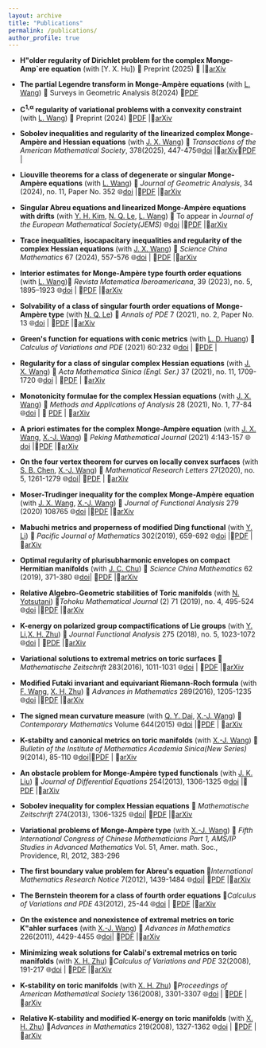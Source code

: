 ```yaml
---
layout: archive
title: "Publications"
permalink: /publications/
author_profile: true
---
```


* **H\"older regularity of Dirichlet problem for the complex Monge-Amp\`ere equation**​  (with [Y. X. Hu]) 📖 Preprint (2025)  📜 |🔗[arXiv](https://arxiv.org/abs/2509.11329)

* **The partial Legendre transform in Monge-Ampère equations**​  (with [L. Wang](https://lwmath.github.io)) 📖 Surveys in Geometric Analysis 8(2024)  📜[PDF](http://lwmath.github.io/files/survey_PLT.pdf)

* **C<sup>1,&alpha;</sup> regularity of variational problems with a convexity constraint​**  (with [L. Wang](https://lwmath.github.io))
  ​📖 Preprint (2024)  📜[PDF](http://lwmath.github.io/files/Int_Regularity.pdf) |🔗[arXiv](https://arxiv.org/abs/2403.04235)
  
* ​**Sobolev inequalities and regularity of the linearized complex Monge-Ampère and Hessian equations​​**  (with [J. X. Wang](https://math.nankai.edu.cn/2024/0110/c5621a535156/page.htm)) 📖 *Transactions of the American Mathematical Society*, 378(2025), 447-475🌐[doi]() |🔗[arXiv](https://arxiv.org/abs/2307.10530)​📜[PDF]() |
  
* **Liouville theorems for a class of degenerate or singular Monge-Ampère equations​**  (with [L. Wang](https://lwmath.github.io)) ​📖​ *Journal of Geometric Analysis*, 34 (2024), no. 11, Paper No. 352  🌐[doi](https://doi.org/10.1007/s12220-024-01795-3) |📜[PDF](http://lwmath.github.io/files/Liou_MA_2d_revised.pdf) |🔗[arXiv](https://arxiv.org/abs/2304.12060)

* **Singular Abreu equations and linearized Monge-Ampère equations with drifts**​​  (with [Y. H. Kim](https://younghokim.io/), [N. Q. Le](https://nqle.pages.iu.edu/), [L. Wang](https://lwmath.github.io)) 📖​ To appear in *Journal of the European Mathematical Society(JEMS)*  🌐[doi](https://doi.org/10.4171/jems/1548) |📜[PDF](http://lwmath.github.io/files/singular_Abreu_HD_revised.pdf) |🔗[arXiv](https://arxiv.org/abs/2209.11681)

* ​**Trace inequalities, isocapacitary inequalities and regularity of the complex Hessian equations**  (with [J. X. Wang](https://math.nankai.edu.cn/2024/0110/c5621a535156/page.htm)) 📖 *Science China Mathematics* 67 (2024), 557-576 🌐[doi](https://doi.org/10.1007/s11425-022-2100-1) | 📜[PDF]() |🔗[arXiv](https://arxiv.org/abs/2201.02061)​

* **Interior estimates for Monge-Ampère type fourth order equations**​  (with [L. Wang](https://lwmath.github.io)) ​📖​ *Revista Matematica Iberoamericana*, 39 (2023), no. 5, 1895–1923  🌐[doi](https://doi.org/10.4171/rmi/1361) | 📜[PDF](http://lwmath.github.io/files/int-est-4th-eq-revised.pdf) |🔗[arXiv](https://arxiv.org/abs/2206.02309)

* **Solvability of a class of singular fourth order equations of Monge-Ampère type**​​  (with [N. Q. Le](https://nqle.pages.iu.edu/)) 📖​ *Annals of PDE* 7 (2021), no. 2, Paper No. 13  🌐[doi](https://doi.org/10.4171/jems/1548) | 📜[PDF](http://lwmath.github.io/files/singular_Abreu_HD_revised.pdf) |🔗[arXiv](https://arxiv.org/abs/2011.05262)
  
* **Green's function for equations with conic metrics**​​  (with [L. D. Huang](https://math.xmu.edu.cn/info/1082/24799.htm)) 📖​ *Calculus of Variations and PDE*  (2021) 60:232 🌐[doi](https://doi.org/10.1007/s00526-021-02103-5) | 📜[PDF]() |

* **Regularity for a class of singular complex Hessian equations**​​  (with [J. X. Wang](https://math.nankai.edu.cn/2024/0110/c5621a535156/page.htm)) 📖 *Acta Mathematica Sinica (Engl. Ser.)* 37 (2021), no. 11, 1709-1720  🌐[doi](https://doi.org/10.1007/s10114-021-0062-x) | 📜[PDF]() | 🔗[arXiv]()

* **Monotonicity formulae for the complex Hessian equations**  (with [J. X. Wang](https://math.nankai.edu.cn/2024/0110/c5621a535156/page.htm)) 📖 *Methods and Applications of Analysis* 28 (2021), No. 1, 77-84 🌐[doi](http://dx.doi.org/10.4310/maa.2021.v28.n1.a6) | 📜 [PDF]() | 🔗[arXiv]()


* **A priori estimates for the complex Monge-Ampère equation** (with [J. X. Wang](https://math.nankai.edu.cn/2024/0110/c5621a535156/page.htm), [X.-J. Wang](https://en.westlake.edu.cn/faculty/Xujia-Wang.html))​ 📖​ *Peking Mathematical Journal* (2021) 4:143-157 🌐[doi](https://doi.org/10.1007/s42543-020-00025-3) |📜[PDF]() |🔗[arXiv](https://arxiv.org/abs/2003.06059)

* **On the four vertex theorem for curves on locally convex surfaces** (with [S. B. Chen](https://faculty.ustc.edu.cn/chenshibing), [X.-J. Wang](https://en.westlake.edu.cn/faculty/Xujia-Wang.html)) 📖 *Mathematical Research Letters* 27(2020), no. 5, 1261-1279 🌐[doi](https://dx.doi.org/10.4310/MRL.2020.v27.n5.a1)| 📜[PDF]() | 🔗[arXiv]()

* **Moser-Trudinger inequality for the complex Monge-Ampère equation** (with [J. X. Wang](https://math.nankai.edu.cn/2024/0110/c5621a535156/page.htm), [X.-J. Wang](https://en.westlake.edu.cn/faculty/Xujia-Wang.html)) 📖 *Journal of Functional Analysis* 279 (2020) 108765 🌐[doi](https://doi.org/10.1016/j.jfa.2020.108765) |📜[PDF]() |🔗[arXiv](https://arxiv.org/abs/2003.06056)
  
* **Mabuchi metrics and properness of modified Ding functional** (with [Y. Li](https://math.bit.edu.cn/szdw/jgml/sxx/ly/index.htm)) 📖 *Pacific Journal of Mathematics* 302(2019), 659-692 🌐[doi](https://msp.org/pjm/2019/302-2/p11.xhtml) |📜[PDF]() |🔗[arXiv](https://arxiv.org/abs/1709.03029)

* **Optimal regularity of plurisubharmonic envelopes on compact Hermitian manifolds** (with [J. C. Chu](https://www.math.pku.edu.cn/teachers/jianchunchu/)) 📖 *Science China Mathematics* 62 (2019), 371-380 🌐[doi](https://doi.org/10.1007/s11425-017-9173-0)| 📜[PDF]() |🔗[arXiv](https://arxiv.org/abs/1702.05230)

* **Relative Algebro-Geometric stabilities of Toric manifolds**​​  (with [N. Yotsutani](https://shizuoka.academia.edu/NaotoYotsutani)) 📖​ *Tohoku Mathematical Journal* (2) 71 (2019), no. 4, 495-524 🌐[doi](https://doi.org/10.2748/tmj/1576724790) |📜[PDF]() |🔗[arXiv](https://arxiv.org/abs/1602.08201)

* **K-energy on polarized group compactifications of  Lie groups**​​  (with [Y. Li](https://math.bit.edu.cn/szdw/jgml/sxx/ly/index.htm),[X. H. Zhu](https://www.math.pku.edu.cn/jsdw/js_20180628175159671361/z_20180628175159671361/70486.htm)) 📖​ *Journal Functional Analysis* 275 (2018), no. 5, 1023-1072  🌐[doi](https://doi.org/10.1016/j.jfa.2018.04.009) | 📜[PDF]() |🔗[arXiv](https://arxiv.org/abs/1701.00306)

* **Variational solutions to extremal metrics on toric surfaces**​​  📖​ *Mathematische Zeitschrift* 283(2016), 1011-1031  🌐[doi](https://doi.org/10.1007/s00209-016-1631-z) | 📜[PDF]() |🔗[arXiv]()

* **Modified Futaki invariant and equivariant Riemann-Roch formula**​​  (with [F. Wang](https://person.zju.edu.cn/0014136#794451), [X. H. Zhu](https://www.math.pku.edu.cn/jsdw/js_20180628175159671361/z_20180628175159671361/70486.htm)) 📖​ *Advances in Mathematics* 289(2016), 1205-1235  🌐[doi](https://doi.org/10.1016/j.aim.2015.11.036) |📜[PDF]() |🔗[arXiv](https://arxiv.org/abs/1408.3784)

* **The signed mean curvature measure** (with [Q. Y. Dai](https://mc.hunnu.edu.cn/info/1654/5015.htm), [X.-J. Wang](https://en.westlake.edu.cn/faculty/Xujia-Wang.html)) 📖 *Contemporary Mathematics* Volume 644(2015) 🌐[doi](http://dx.doi.org/10.1090/conm/644/12776) |📜[PDF]() | 🔗[arXiv]()

* **K-stabilty and canonical metrics on toric manifolds** (with [X.-J. Wang](https://en.westlake.edu.cn/faculty/Xujia-Wang.html)) 📖 *Bulletin of the Institute of Mathematics Academia Sinica(New Series)* 9(2014), 85-110 🌐[doi]()|📜[PDF]() | 🔗[arXiv]()

* **An obstacle problem for Monge-Ampère typed functionals** (with [J. K. Liu](https://www.sydney.edu.au/science/about/our-people/academic-staff/jiakun.liu.html)) 📖​ *Journal of Differential Equations* 254(2013), 1306-1325 🌐[doi](https://doi.org/10.1016/j.jde.2012.10.017) |📜[PDF]() |🔗[arXiv](https://arxiv.org/abs/1204.1788)

* **Sobolev inequality for complex Hessian equations** 📖​ *Mathematische Zeitschrift* 274(2013), 1306-1325 🌐[doi](https://doi.org/10.1007/s00209-012-1084-y)| 📜[PDF]() |🔗[arXiv]()
 
* **Variational problems of Monge-Ampère type** (with [X.-J. Wang](https://en.westlake.edu.cn/faculty/Xujia-Wang.html)) 📖 *Fifth International Congress of Chinese Mathematicians Part 1, AMS/IP Studies in Advanced Mathematics*  Vol. 51, Amer. math. Soc., Providence, RI, 2012, 383-296

* **The first boundary value problem for Abreu's equation** 📖*International Mathematics Research Notice* 7(2012), 1439-1484 🌐[doi](https://doi.org/10.1093/imrn/rnr076)| 📜[PDF]()  |🔗[arXiv](https://arxiv.org/abs/1009.1834)

* **The Bernstein theorem for a class of fourth order equations** 📖*Calculus of Variations and PDE* 43(2012), 25-44 🌐[doi](https://doi.org/10.1007/s00526-011-0401-3) | 📜[PDF]()  |🔗[arXiv]()

* **On the existence and nonexistence of extremal metrics on toric K\"ahler surfaces**  (with [X.-J. Wang](https://en.westlake.edu.cn/faculty/Xujia-Wang.html)) 📖 *Advances in Mathematics* 226(2011), 4429-4455 🌐[doi](https://doi.org/10.1016/j.aim.2010.12.008)| 📜[PDF]()  |🔗[arXiv]()

* **Minimizing weak solutions for Calabi's extremal metrics on toric manifolds**   (with [X. H. Zhu](https://www.math.pku.edu.cn/jsdw/js_20180628175159671361/z_20180628175159671361/70486.htm)) 📖*Calculus of Variations and PDE* 32(2008), 191-217 🌐[doi](https://doi.org/10.1007/s00526-007-0136-3) | 📜[PDF]()  |🔗[arXiv](https://arxiv.org/abs/math/0611099)

* **K-stability on toric manifolds** (with [X. H. Zhu](https://www.math.pku.edu.cn/jsdw/js_20180628175159671361/z_20180628175159671361/70486.htm)) 📖*Proceedings of American Mathematical  Society* 136(2008), 3301-3307 🌐[doi](http://www.jstor.org/stable/20535545) | 📜[PDF]()  |🔗[arXiv](https://arxiv.org/abs/0706.0505)

* **Relative K-stability and modified K-energy on toric manifolds** (with [X. H. Zhu](https://www.math.pku.edu.cn/jsdw/js_20180628175159671361/z_20180628175159671361/70486.htm)) 📖*Advances in Mathematics* 219(2008), 1327-1362 🌐[doi](https://doi.org/10.1016/j.aim.2008.06.016) | 📜[PDF]()  |🔗[arXiv](https://arxiv.org/abs/math/0603237)



